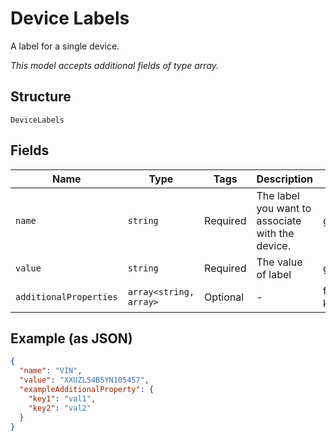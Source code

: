 
# Device Labels

A label for a single device.

*This model accepts additional fields of type array.*

## Structure

`DeviceLabels`

## Fields

| Name | Type | Tags | Description | Getter | Setter |
|  --- | --- | --- | --- | --- | --- |
| `name` | `string` | Required | The label you want to associate with the device. | getName(): string | setName(string name): void |
| `value` | `string` | Required | The value of label | getValue(): string | setValue(string value): void |
| `additionalProperties` | `array<string, array>` | Optional | - | findAdditionalProperty(string key): array | additionalProperty(string key, array value): void |

## Example (as JSON)

```json
{
  "name": "VIN",
  "value": "XXUZL54B5YN105457",
  "exampleAdditionalProperty": {
    "key1": "val1",
    "key2": "val2"
  }
}
```

